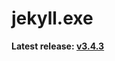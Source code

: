 jekyll.exe
==========

**Latest release: [v3.4.3](https://github.com/altbdoor/jekyll-exe/releases/tag/stable-v3.4.3)**
